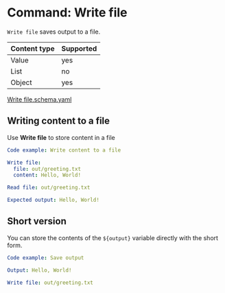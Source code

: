 # Command: Write file

`Write file` saves output to a file.

| Content type | Supported |
|--------------|-----------|
| Value        | yes       |
| List         | no        |
| Object       | yes       |

[Write file.schema.yaml](schema/Write%20file.schema.yaml)

## Writing content to a file

Use **Write file** to store content in a file

```yaml instacli
Code example: Write content to a file

Write file:
  file: out/greeting.txt
  content: Hello, World!

Read file: out/greeting.txt

Expected output: Hello, World!
```

## Short version

You can store the contents of the `${output}` variable directly with the short form.

```yaml instacli
Code example: Save output

Output: Hello, World!

Write file: out/greeting.txt
```

